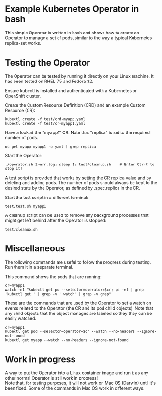 # Example Kubernetes Operator in bash

This simple Operator is written in bash and shows how to create an Operator to manage a set of pods, similar to the way a typical Kubernetes replica-set works.   

# Testing the Operator

The Operator can be tested by running it directly on your Linux machine.  It has been tested on RHEL 7.5 and Fedora 32. 

Ensure kubectl is installed and authenticated with a Kubernetes or OpenShift cluster.

Create the Custom Resource Definition (CRD) and an example Custom Resource (CR):

```
kubectl create -f test/crd-myapp.yaml
kubectl create -f test/cr-myapp1.yaml
```

Have a look at the "myapp1" CR.  Note that "replica" is set to the required number of pods.

```
oc get myapp myapp1 -o yaml | grep replica
```

Start the Operator:

```
./operator.sh 2>err.log; sleep 1; test/cleanup.sh    # Enter Ctr-C to stop it!
```

A test script is provided that works by setting the CR replica value and by deleting and adding pods.  The number of pods should always be kept to the desired state by the Operator, as defined by .spec.replica in the CR.

Start the test script in a different terminal:

```
test/test.sh myapp1
```

A cleanup script can be used to remove any background processes that might get left behind after the Operator is stopped:

```
test/cleanup.sh
```

# Miscellaneous

The following commands are useful to follow the progress during testing.  Run them it in a separate terminal. 

This command shows the pods that are running:

```
cr=myapp1
watch -n1 "kubectl get po --selector=operator=$cr; ps -ef | grep 'kubectl get ' | grep -v ' watch' | grep -v grep"
```

These are the commands that are used by the Operator to set a watch on events related to the Operator (the CR and its pod child objects). Note 
that any child objects that the object manages are labeled so they they can be easily watched.

```
cr=myapp1
kubectl get pod --selector=operator=$cr --watch --no-headers --ignore-not-found
kubectl get myapp --watch --no-headers --ignore-not-found
```

# Work in progress

A way to put the Operator into a Linux container image and run it as any other normal Operator is still work in progress!  
Note that, for testing purposes, it will not work on Mac OS (Darwin) until it's been fixed. Some of the commands in Mac OS work in different ways. 


